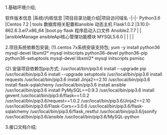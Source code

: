 

1.基础环境介绍;

   软件版本信息  |系统/内核信息 |项目目录功能介绍|项目访问域名
  -|-|-
  Python3.6     |Centos 7.2 | tools 数据库相关配置和ansible 动态主机
  Flask1.0.2    |3.10.0-862.6.3.el7.x86_64  |boot.py flask 程序启动入口文件
  Ansible2.7.7  |           |  |ansibleManage ansibleApi核心管理功能模块
  MYSQL5.6.0    |           |  |     | 


2.项目系统依赖包安装;
   (1).centos 7x系统安装支持包;
   yum -y install python36 mysql-devel libxml2* mysql initscripts python36-devel python36-pip python36-setuptools mysql-devel libxml2*         mysql initscripts psmisc   
   
   (2).安装项目依赖包pip方式;
   /usr/local/bin/pip3.6 install --upgrade pip
   /usr/local/bin/pip3.6 install --upgrade setuptools
   /usr/local/bin/pip3.6 install requests
   /usr/local/bin/pip3.6 install Jinja2==2.10
   /usr/local/bin/pip3.6 install flask-sqlalchemy
   /usr/local/bin/pip3.6 install ansible
   /usr/local/bin/pip3.6 install PyMySQL==0.9.3
   /usr/local/bin/pip3.6 install gevent
   /usr/local/bin/pip3.6/flask==1.0.2
    /usr/local/bin/pip3.6/request==1.0.2
    /usr/local/bin/pip3.6/Jinja2==2.10
    /usr/local/bin/pip3.6/Flask-Cors==3.0.6
    /usr/local/bin/pip3.6/flask-sqlalchemy
    /usr/local/bin/pip3.6/flask_restful
    /usr/local/bin/pip3.6/jsonify
    /usr/local/bin/pip3.6/ansible
    /usr/local/bin/pip3.6/MySQL-python
 
 
3.接口文档介绍;
  

